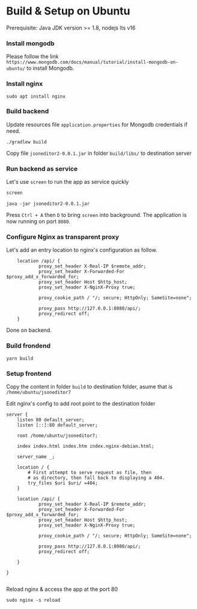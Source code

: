 # Build & Setup on Ubuntu
Prerequisite: Java JDK version >= 1.8, nodejs lts v16

### Install mongodb
Please follow the link `https://www.mongodb.com/docs/manual/tutorial/install-mongodb-on-ubuntu/` to install Mongodb.

### Install nginx
```
sudo apt install nginx
```

### Build backend
Update resources file `application.properties` for Mongodb credentials if need.

```
./gradlew build
```
Copy file `jsoneditor2-0.0.1.jar` in folder `build/libs/` to destination server 

### Run backend as service
Let's use `screen` to run the app as service quickly
```bash
screen
```
```
java -jar jsoneditor2-0.0.1.jar
```

Press `Ctrl + A` then `D` to bring `screen` into background.
The application is now running on port `8080`.

### Configure Nginx as transparent proxy
Let's add an entry location to nginx's configuration as follow.

```
	location /api/ {
	        proxy_set_header X-Real-IP $remote_addr;
        	proxy_set_header X-Forwarded-For $proxy_add_x_forwarded_for;
	        proxy_set_header Host $http_host;
	        proxy_set_header X-NginX-Proxy true;

        	proxy_cookie_path / "/; secure; HttpOnly; SameSite=none";

	        proxy_pass http://127.0.0.1:8080/api/;
        	proxy_redirect off;
	}

```

Done on backend.
### Build frondend
```
yarn build
```

### Setup frontend
Copy the content in folder `build` to destination folder, asume that is `/home/ubuntu/jsoneditor7`

Edit nginx's config to add root point to the destination folder

```
server {
	listen 80 default_server;
	listen [::]:80 default_server;

	root /home/ubuntu/jsoneditor7;

	index index.html index.htm index.nginx-debian.html;

	server_name _;

	location / {
		# First attempt to serve request as file, then
		# as directory, then fall back to displaying a 404.
		try_files $uri $uri/ =404;
	}

	location /api/ {
	        proxy_set_header X-Real-IP $remote_addr;
        	proxy_set_header X-Forwarded-For $proxy_add_x_forwarded_for;
	        proxy_set_header Host $http_host;
	        proxy_set_header X-NginX-Proxy true;

        	proxy_cookie_path / "/; secure; HttpOnly; SameSite=none";

	        proxy_pass http://127.0.0.1:8080/api/;
        	proxy_redirect off;

	}

}


```

Reload nginx & access the app at the port 80

```
sudo nginx -s reload
```